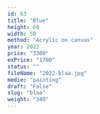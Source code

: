 ```yaml
---
id: 63
title: "Blue"
height: 60
width: 50
method: "Acrylic on canvas"
year: 2022
price: "3300"
exPrice: "1700"
status: ""
fileName: "2022-blaa.jpg"
medie: "painting"
draft: "False"
slug: "blaa"
weight: "340"
---
```

